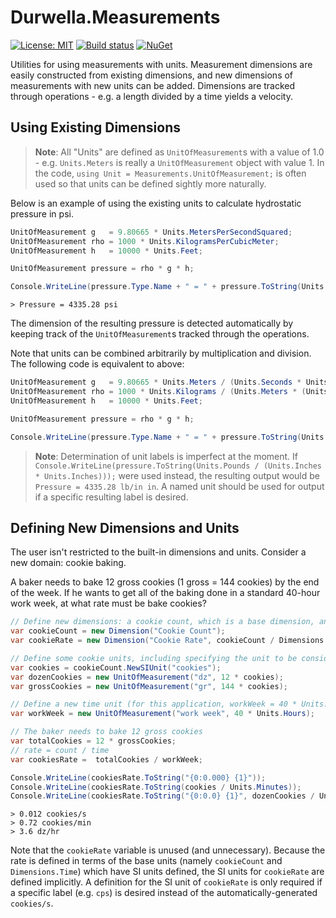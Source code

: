 # Durwella.Measurements

[![License: MIT](https://img.shields.io/badge/License-MIT-blue.svg)](https://opensource.org/licenses/MIT)
[![Build status](https://ci.appveyor.com/api/projects/status/62xekqq2gpg9kkjm?svg=true)](https://ci.appveyor.com/project/wlmiller/durwella-measurements)
[![NuGet](https://img.shields.io/nuget/v/Durwella.Measurements.svg)](https://www.nuget.org/packages/Durwella.Measurements/)

Utilities for using measurements with units.  Measurement dimensions are easily constructed from existing dimensions, and new dimensions of measurements with new units can be added.  Dimensions are tracked through operations - e.g. a length divided by a time yields a velocity.

## Using Existing Dimensions
> **Note**: All "Units" are defined as `UnitOfMeasurement`s with a value of 1.0 - e.g. `Units.Meters` is really a `UnitOfMeasurement` object with value 1.  In the code, `using Unit = Measurements.UnitOfMeasurement;` is often used so that units can be defined sightly more naturally.

Below is an example of using the existing units to calculate hydrostatic pressure in psi.

```csharp
UnitOfMeasurement g   = 9.80665 * Units.MetersPerSecondSquared;
UnitOfMeasurement rho = 1000 * Units.KilogramsPerCubicMeter;
UnitOfMeasurement h   = 10000 * Units.Feet;

UnitOfMeasurement pressure = rho * g * h;

Console.WriteLine(pressure.Type.Name + " = " + pressure.ToString(Units.PoundsPerSquareInch);
```
```
> Pressure = 4335.28 psi
```
The dimension of the resulting pressure is detected automatically by keeping track of the `UnitOfMeasurement`s tracked through the operations.

Note that units can be combined arbitrarily by multiplication and division.  The following code is equivalent to above:

```csharp
UnitOfMeasurement g   = 9.80665 * Units.Meters / (Units.Seconds * Units.Seconds);
UnitOfMeasurement rho = 1000 * Units.Kilograms / (Units.Meters * (Units.Meters * Units.Meters));
UnitOfMeasurement h   = 10000 * Units.Feet;

UnitOfMeasurement pressure = rho * g * h;

Console.WriteLine(pressure.Type.Name + " = " + pressure.ToString(Units.PoundsPerSquareInch);
```

> **Note**: Determination of unit labels is imperfect at the moment.  If `Console.WriteLine(pressure.ToString(Units.Pounds / (Units.Inches * Units.Inches)));` were used instead, the resulting output would be `Pressure = 4335.28 lb/in in`.  A named unit should be used for output if a specific resulting label is desired.

## Defining New Dimensions and Units
The user isn't restricted to the built-in dimensions and units.  Consider a new domain: cookie baking.

A baker needs to bake 12 gross cookies (1 gross = 144 cookies) by the end of the week.  If he wants to get all of the baking done in a standard 40-hour work week, at what rate must be bake cookies?

```csharp
// Define new dimensions: a cookie count, which is a base dimension, and a cookie rate, which is a compound dimension using the cookie count and time.
var cookieCount = new Dimension("Cookie Count");
var cookieRate = new Dimension("Cookie Rate", cookieCount / Dimensions.Time);

// Define some cookie units, including specifying the unit to be considered the default SI unit
var cookies = cookieCount.NewSIUnit("cookies");
var dozenCookies = new UnitOfMeasurement("dz", 12 * cookies);
var grossCookies = new UnitOfMeasurement("gr", 144 * cookies);

// Define a new time unit (for this application, workWeek = 40 * Units.Hours would work just as well)
var workWeek = new UnitOfMeasurement("work week", 40 * Units.Hours);

// The baker needs to bake 12 gross cookies
var totalCookies = 12 * grossCookies;
// rate = count / time
var cookiesRate =  totalCookies / workWeek;

Console.WriteLine(cookiesRate.ToString("{0:0.000} {1}"));
Console.WriteLine(cookiesRate.ToString(cookies / Units.Minutes));
Console.WriteLine(cookiesRate.ToString("{0:0.0} {1}", dozenCookies / Units.Hours));
```
```
> 0.012 cookies/s
> 0.72 cookies/min
> 3.6 dz/hr
```
Note that the `cookieRate` variable is unused (and unnecessary).  Because the rate is defined in terms of the base units (namely `cookieCount` and `Dimensions.Time`) which have SI units defined, the SI units for `cookieRate` are defined implicitly.  A definition for the SI unit of `cookieRate` is only required if a specific label (e.g. `cps`) is desired instead of the automatically-generated `cookies/s`.
